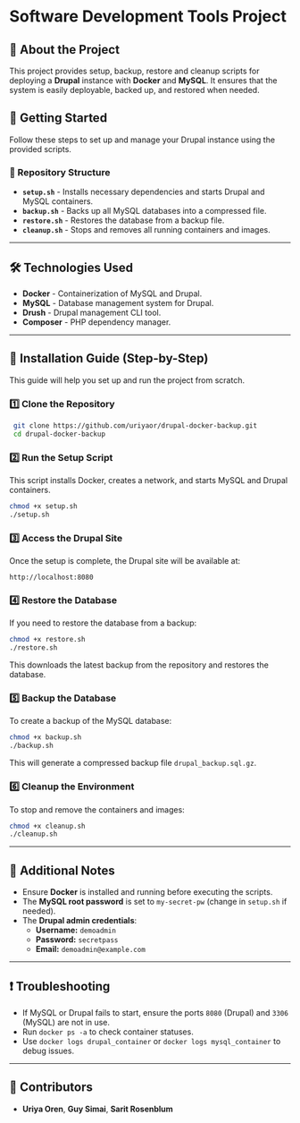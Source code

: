 # Software Development Tools Project

## 📌 About the Project
This project provides setup, backup, restore and cleanup scripts for deploying a **Drupal** instance with **Docker** and **MySQL**. It ensures that the system is easily deployable, backed up, and restored when needed.

## 🚀 Getting Started
Follow these steps to set up and manage your Drupal instance using the provided scripts.

### 📂 Repository Structure
- **`setup.sh`** - Installs necessary dependencies and starts Drupal and MySQL containers.
- **`backup.sh`** - Backs up all MySQL databases into a compressed file.
- **`restore.sh`** - Restores the database from a backup file.
- **`cleanup.sh`** - Stops and removes all running containers and images.

---

## 🛠️ Technologies Used
- **Docker** - Containerization of MySQL and Drupal.
- **MySQL** - Database management system for Drupal.
- **Drush** - Drupal management CLI tool.
- **Composer** - PHP dependency manager.

---

## 📖 Installation Guide (Step-by-Step)
This guide will help you set up and run the project from scratch.

### 1️⃣ Clone the Repository
```bash
 git clone https://github.com/uriyaor/drupal-docker-backup.git
 cd drupal-docker-backup
```

### 2️⃣ Run the Setup Script
This script installs Docker, creates a network, and starts MySQL and Drupal containers.
```bash
chmod +x setup.sh
./setup.sh
```

### 3️⃣ Access the Drupal Site
Once the setup is complete, the Drupal site will be available at:
```
http://localhost:8080
```

### 4️⃣ Restore the Database
If you need to restore the database from a backup:
```bash
chmod +x restore.sh
./restore.sh
```
This downloads the latest backup from the repository and restores the database.

### 5️⃣ Backup the Database
To create a backup of the MySQL database:
```bash
chmod +x backup.sh
./backup.sh
```
This will generate a compressed backup file `drupal_backup.sql.gz`.

### 6️⃣ Cleanup the Environment
To stop and remove the containers and images:
```bash
chmod +x cleanup.sh
./cleanup.sh
```
---

## 📌 Additional Notes
- Ensure **Docker** is installed and running before executing the scripts.
- The **MySQL root password** is set to `my-secret-pw` (change in `setup.sh` if needed).
- The **Drupal admin credentials**:
  - **Username:** `demoadmin`
  - **Password:** `secretpass`
  - **Email:** `demoadmin@example.com`

---

## ❗ Troubleshooting
- If MySQL or Drupal fails to start, ensure the ports `8080` (Drupal) and `3306` (MySQL) are not in use.
- Run `docker ps -a` to check container statuses.
- Use `docker logs drupal_container` or `docker logs mysql_container` to debug issues.

---

## 👥 Contributors
- **Uriya Oren**, **Guy Simai**, **Sarit Rosenblum**
